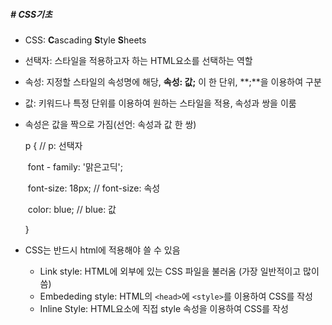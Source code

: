 ##### # CSS기초

* CSS: **C**ascading **S**tyle **S**heets 

* 선택자: 스타일을 적용하고자 하는 HTML요소를 선택하는 역할

* 속성: 지정할 스타일의 속성명에 해당, **속성: 값;** 이 한 단위, **;**을 이용하여 구분

* 값: 키워드나 특정 단위를 이용하여 원하는 스타일을 적용, 속성과 쌍을 이룸 

* 속성은 값을 짝으로 가짐(선언: 속성과 값 한 쌍)

  

  p {										// p: 선택자

  ​	font - family: '맑은고딕';	

  ​	font-size: 18px;				// font-size: 속성

  ​	color: blue;					  // blue: 값 

  }

* CSS는 반드시 html에 적용해야 쓸 수 있음

  * Link style: HTML에 외부에 있는 CSS 파일을 불러옴 (가장 일반적이고 많이 씀)
  * Embededing style: HTML의 `<head>`에 `<style>`를 이용하여 CSS를 작성
  * Inline Style: HTML요소에 직접 style 속성을 이용하여 CSS를 작성